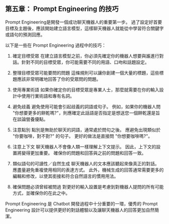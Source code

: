 ## 第五章： Prompt Engineering 的技巧

Prompt Engineering是開發一個成功聊天機器人的重要第一步。 過了設定好首要目標及主題後，應該開始建立語言模型，這樣聊天機器人就能從中學習符合關鍵字或語句的預測回應。

以下是一些在 Prompt Engineering 過程中的技巧：

1. 確定目標受眾
在建立語言模型之前，你必須先確定你的機器人想要與誰進行對話。針對不同的目標受眾，你可能需要不同的用語、口吻和話題設定。

2. 整理目標受眾可能要問的問題
這條規則可以讓你創建一個大量的標題，這些標題應該非常明確地回答了你的受眾問的問題。

3. 使用專業術語
如果你確定你的目標受眾是專業人士，那麼就需要在你的輸入設計中使用行業術語和專有名詞。

4. 避免歧義
避免使用可能會引起歧義的詞語或句子。 例如，如果你的機器人問 "你想要更多的餅乾嗎?"，則應確定此話語是否指定是想送您一個餅乾還是旨在談論營養優點。

5. 注意點別
點別是無助於聊天的詞語，通常處於問句之後。 應避免出現類似於 "你要咖啡，對不對?" 的句子。 更好的做法是直接問 "你想要咖啡嗎?"。

6. 注意上下文
聊天機器人不會像人類一樣理解上下文提示。 因此，上下文的設置將變得更加重要。 確保你的問題和回答與之前的問題和回答一致。

7. 類似語句的可讀性／自然生成
聊天機器人的文本應該聽起來像真正的對話。 應盡量避免重複使用相同的表達方式。 此外，機械生成的回答通常需要更多的編輯和修改，以使其銜接和符合自然語言的慣用用法。

8. 確保問題必須曾經被問過
對更好的輸入設置是考慮到對機器人提問的所有可能方式，並確保你的在此之中。

Prompt Engineering 是 Chatbot 開發過程中十分重要的一環，優秀的 Prompt Engineering 設計可以提供更好的對話體驗以及讓聊天機器人的回答更加自然簡潔。